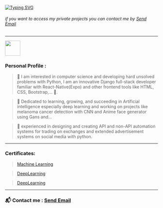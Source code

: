 [![Typing SVG](http://readme-typing-svg.herokuapp.com?font=Ubuntu&duration=2200&color=6DAF24&vCenter=true&width=408&height=66&lines=Hey+%F0%9F%91%8B;welcome+to+my+Github+repo+%F0%9F%91%BE.;%F0%9F%94%A5)](https://git.io/typing-svg)




###### if you want to access my private projects you can contact me by <a href = "mailto: aliaghdam.erfan@gmail.com">Send Email</a>


---------------------------------------------

<a href="https://github.com/OWNER/REPO/graphs/contributors">
 <img src="https://user-images.githubusercontent.com/80113382/177318403-e6364c7b-c35f-4924-a7a3-74e5567c22f3.svg" width="50"/>
</a>  

 ### Personal Profile : 




 > 🐍 I am interested in computer science and developing hard unsolved problems with Python, I am an innovative Django full-stack developer familiar with React-Native(Expo) and other frontend tools like HTML, CSS, Bootstrap,... 🔫.

 > 📗 Dedicated to learning, growing, and succeeding in Artificial intelligence especially deep learning and working on projects like melanoma cancer detection with      CNN and Anime face generator using Gans and...
 
 > 🤖 experienced in designing and creating API and non-API automation systems for trading on exchanges and extended advertisement systems on social media with python.

---------------------------------------------
### Certificates:
> [Machine Learning](https://www.coursera.org/account/accomplishments/verify/MEBMFU27ZSCF?utm_source=link&utm_medium=certificate&utm_content=cert_image&utm_campaign=sharing_cta&utm_product=course)

> [DeepLearning](https://graduation.udacity.com/confirm/EECNYTXC)

> [DeepLearning](https://www.coursera.org/learn/neural-networks-deep-learning/home/welcome?utm_source=link&utm_medium=certificate&utm_content=cert_image&utm_campaign=sharing_cta)

---------------------------------------------
### 📬 Contact me : <a href = "mailto: aliaghdam.erfan@gmail.com">Send Email</a>







